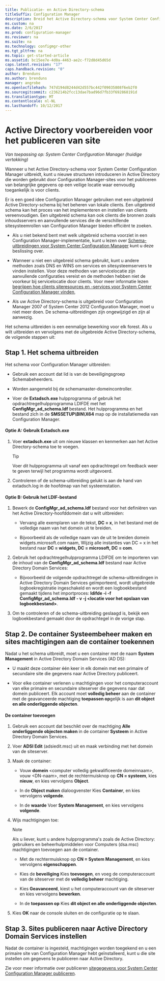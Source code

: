 ```yaml
---
title: Publicatie- en Active Directory-schema
titleSuffix: Configuration Manager
description: Breid het Active Directory-schema voor System Center Configuration Manager en het proces van het implementeren en configureren van clients vereenvoudigen.
ms.custom: na
ms.date: 2/6/2017
ms.prod: configuration-manager
ms.reviewer: na
ms.suite: na
ms.technology: configmgr-other
ms.tgt_pltfrm: na
ms.topic: get-started-article
ms.assetid: bc15ee7e-4d0a-4463-ae2c-f72d8d45d65d
caps.latest.revision: "17"
caps.handback.revision: "0"
author: Brenduns
ms.author: brenduns
manager: angrobe
ms.openlocfilehash: 747d194d8244d42d557bc442f09035808f6eb2f0
ms.sourcegitcommit: c236214b2fcc13dae7bad96d7fb33f692868191d
ms.translationtype: MT
ms.contentlocale: nl-NL
ms.lasthandoff: 10/12/2017
---
```

# <a name="prepare-active-directory-for-site-publishing"></a>Active Directory voorbereiden voor het publiceren van site

*Van toepassing op: System Center Configuration Manager (huidige vertakking)*

Wanneer u het Active Directory-schema voor System Center Configuration Manager uitbreidt, kunt u nieuwe structuren introduceren in Active Directory die worden gebruikt door Configuration Manager-sites voor het publiceren van belangrijke gegevens op een veilige locatie waar eenvoudig toegankelijk is voor clients.  

Er is een goed idee Configuration Manager gebruiken met een uitgebreid Active Directory-schema bij het beheren van lokale clients. Een uitgebreid schema kan het proces van het implementeren en instellen van clients vereenvoudigen. Een uitgebreid schema kan ook clients die bronnen zoals inhoudsservers en aanvullende services die de verschillende sitesysteemrollen van Configuration Manager bieden efficiënt te zoeken.  

-   Als u niet bekend bent met welk uitgebreid schema voorziet in een Configuration Manager-implementatie, kunt u lezen over [Schema-uitbreidingen voor System Center Configuration Manager](../../../core/plan-design/network/schema-extensions.md) kunt u deze beslissing over.  

-   Wanneer u niet een uitgebreid schema gebruikt, kunt u andere methoden zoals DNS en WINS om services en sitesysteemservers te vinden instellen. Voor deze methoden van servicelocatie zijn aanvullende configuraties vereist en de methoden hebben niet de voorkeur bij servicelocatie door clients. Voor meer informatie lezen [begrijpen hoe clients siteresources en -services voor System Center Configuration Manager vinden](../../../core/plan-design/hierarchy/understand-how-clients-find-site-resources-and-services.md),  

-   Als uw Active Directory-schema is uitgebreid voor Configuration Manager 2007 of System Center 2012 Configuration Manager, moet u niet meer doen. De schema-uitbreidingen zijn ongewijzigd en zijn al aanwezig.  

Het schema uitbreiden is een eenmalige bewerking voor elk forest. Als u wilt uitbreiden en vervolgens met de uitgebreide Active Directory-schema, de volgende stappen uit:  

## <a name="step-1-extend-the-schema"></a>Stap 1. Het schema uitbreiden  
Het schema voor Configuration Manager uitbreiden:  

-   Gebruik een account dat lid is van de beveiligingsgroep Schemabeheerders.  

-   Worden aangemeld bij de schemamaster-domeincontroller.  

-   Voer de **Extadsch.exe** hulpprogramma of gebruik het opdrachtregelhulpprogramma LDIFDE met het **ConfigMgr_ad_schema.ldf** bestand. Het hulpprogramma en het bestand zich in de **SMSSETUP\BIN\X64** map op de installatiemedia van Configuration Manager.  

#### <a name="option-a-use-extadschexe"></a>Optie A: Gebruik Extadsch.exe  

1.  Voer **extadsch.exe** uit om nieuwe klassen en kenmerken aan het Active Directory-schema toe te voegen.  

    > [!TIP]  
    >  Voer dit hulpprogramma uit vanaf een opdrachtregel om feedback weer te geven terwijl het programma wordt uitgevoerd.  

2.  Controleren of de schema-uitbreiding gelukt is aan de hand van extadsch.log in de hoofdmap van het systeemstation.  

#### <a name="option-b-use-the-ldif-file"></a>Optie B: Gebruik het LDIF-bestand  

1.  Bewerk de **ConfigMgr_ad_schema.ldf** bestand voor het definiëren van het Active Directory-hoofddomein dat u wilt uitbreiden:  

    -   Vervang alle exemplaren van de tekst, **DC = x**, in het bestand met de volledige naam van het domein uit te breiden.  

    -   Bijvoorbeeld als de volledige naam van de uit te breiden domein widgets.microsoft.com naam, Wijzig alle instanties van DC = x in het bestand naar **DC = widgets, DC = microsoft, DC = com**.  

2.  Gebruik het opdrachtregelhulpprogramma LDIFDE om te importeren van de inhoud van de **ConfigMgr_ad_schema.ldf** bestand naar Active Directory Domain Services:  

    -   Bijvoorbeeld de volgende opdrachtregel de schema-uitbreidingen in Active Directory Domain Services geïmporteerd, wordt uitgebreide logboekregistratie ingeschakeld en wordt een logboekbestand gemaakt tijdens het importproces: **ldifde -i -f ConfigMgr_ad_schema.ldf - v -j &lt;locatie voor het opslaan van logboekbestand\>**.  

3.  Om te controleren of de schema-uitbreiding geslaagd is, bekijk een logboekbestand gemaakt door de opdrachtegel in de vorige stap.  

## <a name="step-2--create-the-system-management-container-and-grant-sites-permissions-to-the-container"></a>Stap 2.  De container Systeembeheer maken en sites machtigingen aan de container toekennen  
 Nadat u het schema uitbreidt, moet u een container met de naam **System Management** in Active Directory Domain Services (AD DS):  

-   U maakt deze container één keer in elk domein met een primaire of secundaire site die gegevens naar Active Directory publiceert.  

-   Voor elke container verlenen u machtigingen voor het computeraccount van elke primaire en secundaire siteserver die gegevens naar dat domein publiceert. Elk account moet **volledig beheer** aan de container met de geavanceerde machtiging **toepassen op**gelijk is aan **dit object en alle onderliggende objecten**.  

#### <a name="to-add-the-container"></a>De container toevoegen  

1.  Gebruik een account dat beschikt over de machtiging **Alle onderliggende objecten maken** in de container **Systeem** in Active Directory Domain Services.  

2.  Voer **ADSI Edit** (adsiedit.msc) uit en maak verbinding met het domein van de siteserver.  

3.  Maak de container:  

    -   Vouw **domein** &lt;computer volledig gekwalificeerde domeinnaam\>, vouw &lt;DN-naam\>, met de rechtermuisknop op **CN = systeem**, kies **nieuw**, en kies vervolgens **Object**.  

    -   In de **Object maken** dialoogvenster Kies **Container**, en kies vervolgens **volgende**.  

    -   In de **waarde** Voer **System Management**, en kies vervolgens **volgende**.  

4.  Wijs machtigingen toe:  

    > [!NOTE]  
    >  Als u liever, kunt u andere hulpprogramma's zoals de Active Directory: gebruikers en beheerhulpmiddelen voor Computers (dsa.msc) machtigingen toevoegen aan de container.  

    -   Met de rechtermuisknop op **CN = System Management**, en kies vervolgens **eigenschappen**.  

    -   Kies de **beveiliging** Kies **toevoegen**, en voeg de computeraccount van de siteserver met de **volledig beheer** machtiging.  

    -   Kies **Geavanceerd**, kiest u het computeraccount van de siteserver en kies vervolgens **bewerken**.  

    -   In de **toepassen op** Kies **dit object en alle onderliggende objecten**.  

5.  Kies **OK** naar de console sluiten en de configuratie op te slaan.  

## <a name="step-3-set-up-sites-to-publish-to-active-directory-domain-services"></a>Stap 3. Sites publiceren naar Active Directory Domain Services instellen  
 Nadat de container is ingesteld, machtigingen worden toegekend en u een primaire site van Configuration Manager hebt geïnstalleerd, kunt u die site instellen om gegevens te publiceren naar Active Directory.  

 Zie voor meer informatie over publiceren [sitegegevens voor System Center Configuration Manager publiceren](../../../core/servers/deploy/configure/publish-site-data.md).  

